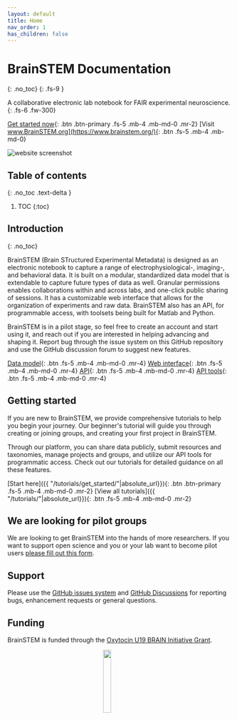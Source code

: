 ```yaml
---
layout: default
title: Home
nav_order: 1
has_children: false
---
```


# BrainSTEM Documentation
{: .no_toc}
{: .fs-9 }

A collaborative electronic lab notebook for FAIR experimental neuroscience.
{: .fs-6 .fw-300}

[Get started now](#getting-started){: .btn .btn-primary .fs-5 .mb-4 .mb-md-0 .mr-2} [Visit www.BrainSTEM.org](https://www.brainstem.org/){: .btn .fs-5 .mb-4 .mb-md-0}

![website screenshot](/assets/images/website_screenshot_v2.jpg)

## Table of contents
{: .no_toc .text-delta }

1. TOC
{:toc}

## Introduction
{: .no_toc}

BrainSTEM (Brain STructured Experimental Metadata) is designed as an electronic notebook to capture a range of electrophysiological-, imaging-, and behavioral data. It is built on a modular, standardized data model that is extendable to capture future types of data as well. Granular permissions enables collaborations within and across labs, and one-click public sharing of sessions. It has a customizable web interface that allows for the organization of experiments and raw data. BrainSTEM also has an API, for programmable access, with toolsets being built for Matlab and Python.

BrainSTEM is in a pilot stage, so feel free to create an account and start using it, and reach out if you are interested in helping advancing and shaping it. Report bug through the issue system on this GitHub repository and use the GitHub discussion forum to suggest new features.

[Data model]({{"/datamodel/"|absolute_url}}){: .btn .fs-5 .mb-4 .mb-md-0 .mr-4} [Web interface]({{"/webinterface/"|absolute_url}}){: .btn .fs-5 .mb-4 .mb-md-0 .mr-4} [API]({{"/api/"|absolute_url}}){: .btn .fs-5 .mb-4 .mb-md-0 .mr-4} [API tools]({{"/api-tools/"|absolute_url}}){: .btn .fs-5 .mb-4 .mb-md-0 .mr-4}

## Getting started

If you are new to BrainSTEM, we provide comprehensive tutorials to help you begin your journey. Our beginner's tutorial will guide you through creating or joining groups, and creating your first project in BrainSTEM.

Through our platform, you can share data publicly, submit resources and taxonomies, manage projects and groups, and utilize our API tools for programmatic access. Check out our tutorials for detailed guidance on all these features.

[Start here]({{ "/tutorials/get_started/"|absolute_url}}){: .btn .btn-primary .fs-5 .mb-4 .mb-md-0 .mr-2}
[View all tutorials]({{ "/tutorials/"|absolute_url}}){: .btn .fs-5 .mb-4 .mb-md-0 .mr-2}

## We are looking for pilot groups

We are looking to get BrainSTEM into the hands of more researchers. If you want to support open science and you or your lab want to become pilot users [please fill out this form](https://docs.google.com/forms/d/e/1FAIpQLSctFj4ek5Ib-1FQoi9KeGzCkg6o-cuM26oggNu8FYeKRqNpwg/viewform).

## Support

Please use the [GitHub issues system](https://github.com/brainstem-org/brainstem_support/issues) and [GitHub Discussions](https://github.com/brainstem-org/brainstem_support/discussions) for reporting bugs, enhancement requests or general questions.

## Funding

BrainSTEM is funded through the [Oxytocin U19 BRAIN Initiative Grant](https://med.nyu.edu/departments-institutes/neuroscience/research/shared-research-resources/oxytocin-u19-brain-initiative-grant).

<p align="center">
	<img src="/assets/images/brain_initiative.png" width="19%">&emsp;&emsp;&emsp;&emsp;
</p>